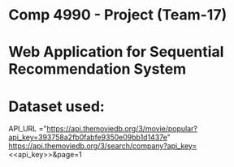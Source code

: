 # Comp 4990 - Project (Team-17)
# Web Application for Sequential Recommendation System

# Dataset used:
API_URL ="https://api.themoviedb.org/3/movie/popular?api_key=393758a2fb0fabfe9350e09bb1d1437e"
https://api.themoviedb.org/3/search/company?api_key=<<api_key>>&page=1
